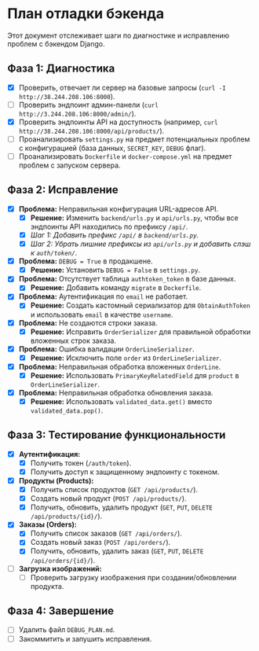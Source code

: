 # План отладки бэкенда

Этот документ отслеживает шаги по диагностике и исправлению проблем с бэкендом Django.

## Фаза 1: Диагностика

- [x] Проверить, отвечает ли сервер на базовые запросы (`curl -I http://38.244.208.106:8000`).
- [ ] Проверить эндпоинт админ-панели (`curl http://3.244.208.106:8000/admin/`).
- [x] Проверить эндпоинты API на доступность (например, `curl http://38.244.208.106:8000/api/products/`).
- [ ] Проанализировать `settings.py` на предмет потенциальных проблем с конфигурацией (база данных, `SECRET_KEY`, `DEBUG` флаг).
- [ ] Проанализировать `Dockerfile` и `docker-compose.yml` на предмет проблем с запуском сервера.

## Фаза 2: Исправление

- [x] **Проблема:** Неправильная конфигурация URL-адресов API.
  - [x] **Решение:** Изменить `backend/urls.py` и `api/urls.py`, чтобы все эндпоинты API находились по префиксу `/api/`.
  - [x] *Шаг 1: Добавить префикс `/api/` в `backend/urls.py`.*
  - [x] *Шаг 2: Убрать лишние префиксы из `api/urls.py` и добавить слэш к `auth/token/`.*
- [x] **Проблема:** `DEBUG = True` в продакшене.
  - [x] **Решение:** Установить `DEBUG = False` в `settings.py`.
- [x] **Проблема:** Отсутствует таблица `authtoken_token` в базе данных.
  - [x] **Решение:** Добавить команду `migrate` в `Dockerfile`.
- [x] **Проблема:** Аутентификация по `email` не работает.
  - [x] **Решение:** Создать кастомный сериализатор для `ObtainAuthToken` и использовать `email` в качестве `username`.
- [x] **Проблема:** Не создаются строки заказа.
  - [x] **Решение:** Исправить `OrderSerializer` для правильной обработки вложенных строк заказа.
- [x] **Проблема:** Ошибка валидации `OrderLineSerializer`.
  - [x] **Решение:** Исключить поле `order` из `OrderLineSerializer`.
- [x] **Проблема:** Неправильная обработка вложенных `OrderLine`.
  - [x] **Решение:** Использовать `PrimaryKeyRelatedField` для `product` в `OrderLineSerializer`.
- [x] **Проблема:** Неправильная обработка обновления заказа.
  - [x] **Решение:** Использовать `validated_data.get()` вместо `validated_data.pop()`.

## Фаза 3: Тестирование функциональности

- [x] **Аутентификация:**
  - [x] Получить токен (`/auth/token`).
  - [x] Получить доступ к защищенному эндпоинту с токеном.
- [x] **Продукты (Products):**
  - [x] Получить список продуктов (`GET /api/products/`).
  - [x] Создать новый продукт (`POST /api/products/`).
  - [x] Получить, обновить, удалить продукт (`GET`, `PUT`, `DELETE /api/products/{id}/`).
- [x] **Заказы (Orders):**
  - [x] Получить список заказов (`GET /api/orders/`).
  - [x] Создать новый заказ (`POST /api/orders/`).
  - [x] Получить, обновить, удалить заказ (`GET`, `PUT`, `DELETE /api/orders/{id}/`).
- [ ] **Загрузка изображений:**
  - [ ] Проверить загрузку изображения при создании/обновлении продукта.

## Фаза 4: Завершение

- [ ] Удалить файл `DEBUG_PLAN.md`.
- [ ] Закоммитить и запушить исправления.
